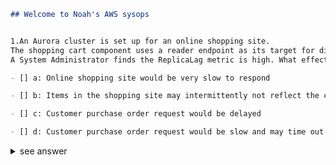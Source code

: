 
```markdown
## Welcome to Noah's AWS sysops 


1.An Aurora cluster is set up for an online shopping site.
The shopping cart component uses a reader endpoint as its target for displaying the products. 
A System Administrator finds the ReplicaLag metric is high. What effect would a customer encounter?

- [] a: Online shopping site would be very slow to respond

- [] b: Items in the shopping site may intermittently not reflect the complete shopping list

- [] c: Customer purchase order request would be delayed

- [] d: Customer purchase order request would be slow and may time out 


```
<details>
<summary>see answer</summary>
<pre><code>

Correct answer is B 
As the read replica is not able to keep up with the master, the items shown in the shopping site may not be the complete list from master. Refer AWS documentation - Aurora Replication Read scaling and high availability depend on minimal lag time. You can monitor how far an Aurora Replica is lagging behind the primary instance of your Aurora MySQL DB cluster by monitoring the Amazon CloudWatch ReplicaLag metric. Because Aurora Replicas read from the same cluster volume as the primary instance, the ReplicaLag metric has a different meaning for an Aurora MySQL DB cluster. The ReplicaLag metric for an Aurora Replica indicates the lag for the page cache of the Aurora Replica compared to that of the primary instance. Option A is wrong as there should be any impact on the shopping site performance Option C & D are wrong as there should not be any impact on customer transactions.
</code></pre>
</details>
